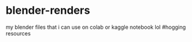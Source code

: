 # blender-renders
my blender files that i can use on colab or kaggle notebook lol #hogging resources 
